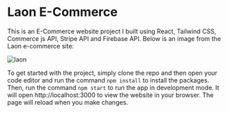 # Laon E-Commerce

This is an E-Commerce website project I built using React, Tailwind CSS, Commerce js API, Stripe API and Firebase API. Below is an image from the Laon e-commerce site:

![laon](https://user-images.githubusercontent.com/105684251/209583750-fbd4a2d9-9183-4b2e-b51a-e2d3eb4e2251.png)

To get started with the project, simply clone the repo and then open your code editor and run the command `npm install` to install the packages. Then, run the command `npm start`
to run the app in development mode. It will open http://localhost:3000 to view the website in your browser. The page will reload when you make changes.
